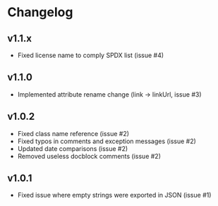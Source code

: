 # Changelog

## v1.1.x

* Fixed license name to comply SPDX list (issue #4)


## v1.1.0

* Implemented attribute rename change (link -> linkUrl, issue #3)


## v1.0.2

* Fixed class name reference (issue #2)
* Fixed typos in comments and exception messages (issue #2)
* Updated date comparisons (issue #2)
* Removed useless docblock comments (issue #2)


## v1.0.1

* Fixed issue where empty strings were exported in JSON (issue #1)

